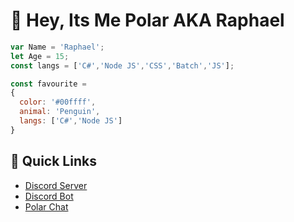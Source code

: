 # 👋 Hey, Its Me Polar AKA Raphael

```js
var Name = 'Raphael';
let Age = 15;
const langs = ['C#','Node JS','CSS','Batch','JS'];

const favourite = 
{
  color: '#00ffff',
  animal: 'Penguin',
  langs: ['C#','Node JS']
}
```

## 🌠 Quick Links

* [Discord Server](https://dsc.gg/polar69)
* [Discord Bot](https://dsc.gg/rumpy)
* [Polar Chat](https://polar-chat.polar-69.repl.co/)
